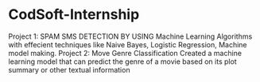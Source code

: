 # CodSoft-Internship
Project 1: SPAM SMS DETECTION BY USING Machine Learning Algorithms with effecient techniques like Naive Bayes, Logistic Regression, Machine model making.
Project 2: Move Genre Classification Created a machine learning model that can predict the genre of a
movie based on its plot summary or other textual information
